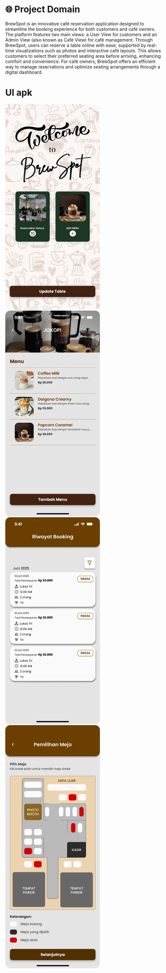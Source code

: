 # 🌐 Project Domain
BrewSpot is an innovative café reservation application designed to streamline the booking experience for both customers and café owners. The platform features two main views: a User View for customers and an Admin View (also known as Café View) for café management. Through BrewSpot, users can reserve a table online with ease, supported by real-time visualizations such as photos and interactive café layouts. This allows customers to select their preferred seating area before arriving, enhancing comfort and convenience. For café owners, BrewSpot offers an efficient way to manage reservations and optimize seating arrangements through a digital dashboard.

# UI apk

<img src="app/src/main/assets/home.png" alt="Screenshot 1" width="300"> <img src="app/src/main/assets/DaftarMenu.png" alt="Screenshot 1" width="300"> <img src="app/src/main/assets/DaftarRiwayat.png" alt="Screenshot 1" width="300"> <img src="app/src/main/assets/PemilihanMeja.png" alt="Screenshot 1" width="300">
